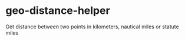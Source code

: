 # geo-distance-helper
Get distance between two points in kilometers, nautical miles or statute miles
